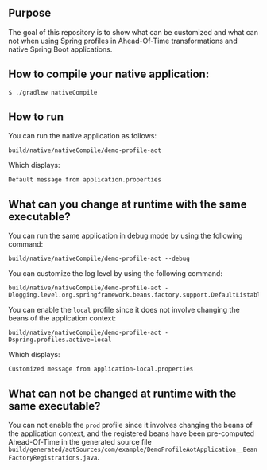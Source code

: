 ## Purpose

The goal of this repository is to show what can be customized and what can not when using Spring profiles in Ahead-Of-Time transformations and native Spring Boot applications.

## How to compile your native application:
```
$ ./gradlew nativeCompile
```

## How to run

You can run the native application as follows:
```
build/native/nativeCompile/demo-profile-aot
```

Which displays:
```
Default message from application.properties
```

## What can you change at runtime with the same executable?
You can run the same application in debug mode by using the following command:
```
build/native/nativeCompile/demo-profile-aot --debug
```

You can customize the log level by using the following command:
```
build/native/nativeCompile/demo-profile-aot -Dlogging.level.org.springframework.beans.factory.support.DefaultListableBeanFactory=debug
```

You can enable the `local` profile since it does not involve changing the beans of the application context:
```
build/native/nativeCompile/demo-profile-aot -Dspring.profiles.active=local
```
Which displays:
```
Customized message from application-local.properties
```

## What can not be changed at runtime with the same executable?
You can not enable the `prod` profile since it involves changing the beans of the application context, and the registered beans have been pre-computed Ahead-Of-Time in the generated source file `build/generated/aotSources/com/example/DemoProfileAotApplication__BeanFactoryRegistrations.java`.